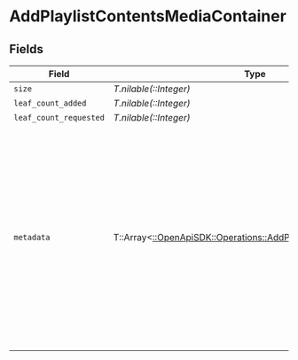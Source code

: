 # AddPlaylistContentsMediaContainer


## Fields

| Field                                                                                                                                                                                                                                                                                                                                                                                                      | Type                                                                                                                                                                                                                                                                                                                                                                                                       | Required                                                                                                                                                                                                                                                                                                                                                                                                   | Description                                                                                                                                                                                                                                                                                                                                                                                                | Example                                                                                                                                                                                                                                                                                                                                                                                                    |
| ---------------------------------------------------------------------------------------------------------------------------------------------------------------------------------------------------------------------------------------------------------------------------------------------------------------------------------------------------------------------------------------------------------- | ---------------------------------------------------------------------------------------------------------------------------------------------------------------------------------------------------------------------------------------------------------------------------------------------------------------------------------------------------------------------------------------------------------- | ---------------------------------------------------------------------------------------------------------------------------------------------------------------------------------------------------------------------------------------------------------------------------------------------------------------------------------------------------------------------------------------------------------- | ---------------------------------------------------------------------------------------------------------------------------------------------------------------------------------------------------------------------------------------------------------------------------------------------------------------------------------------------------------------------------------------------------------- | ---------------------------------------------------------------------------------------------------------------------------------------------------------------------------------------------------------------------------------------------------------------------------------------------------------------------------------------------------------------------------------------------------------- |
| `size`                                                                                                                                                                                                                                                                                                                                                                                                     | *T.nilable(::Integer)*                                                                                                                                                                                                                                                                                                                                                                                     | :heavy_minus_sign:                                                                                                                                                                                                                                                                                                                                                                                         | N/A                                                                                                                                                                                                                                                                                                                                                                                                        | 1                                                                                                                                                                                                                                                                                                                                                                                                          |
| `leaf_count_added`                                                                                                                                                                                                                                                                                                                                                                                         | *T.nilable(::Integer)*                                                                                                                                                                                                                                                                                                                                                                                     | :heavy_minus_sign:                                                                                                                                                                                                                                                                                                                                                                                         | N/A                                                                                                                                                                                                                                                                                                                                                                                                        | 1                                                                                                                                                                                                                                                                                                                                                                                                          |
| `leaf_count_requested`                                                                                                                                                                                                                                                                                                                                                                                     | *T.nilable(::Integer)*                                                                                                                                                                                                                                                                                                                                                                                     | :heavy_minus_sign:                                                                                                                                                                                                                                                                                                                                                                                         | N/A                                                                                                                                                                                                                                                                                                                                                                                                        | 1                                                                                                                                                                                                                                                                                                                                                                                                          |
| `metadata`                                                                                                                                                                                                                                                                                                                                                                                                 | T::Array<[::OpenApiSDK::Operations::AddPlaylistContentsMetadata](../../models/operations/addplaylistcontentsmetadata.md)>                                                                                                                                                                                                                                                                                  | :heavy_minus_sign:                                                                                                                                                                                                                                                                                                                                                                                         | N/A                                                                                                                                                                                                                                                                                                                                                                                                        | [<br/>{<br/>"ratingKey": "94",<br/>"key": "/playlists/94/items",<br/>"guid": "com.plexapp.agents.none://972e3047-83d6-4848-a000-261f0af26ba2",<br/>"type": "playlist",<br/>"title": "A great playlist",<br/>"summary": "One of my great playlists",<br/>"smart": false,<br/>"playlistType": "video",<br/>"composite": "/playlists/94/composite/1705800070",<br/>"duration": 423000,<br/>"leafCount": 3,<br/>"addedAt": 1705716458,<br/>"updatedAt": 1705800070<br/>}<br/>] |
